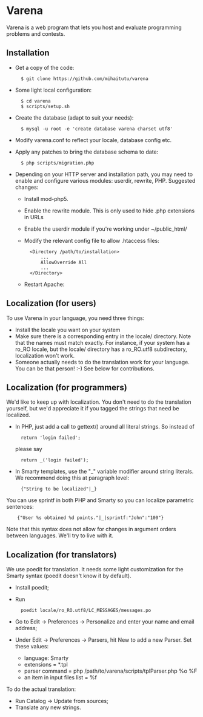 Varena
=======

Varena is a web program that lets you host and evaluate programming problems and contests.

Installation
------------

* Get a copy of the code:

        $ git clone https://github.com/mihaitutu/varena

* Some light local configuration:

        $ cd varena
        $ scripts/setup.sh

* Create the database (adapt to suit your needs):

        $ mysql -u root -e 'create database varena charset utf8'

* Modify varena.conf to reflect your locale, database config etc.
* Apply any patches to bring the database schema to date:

        $ php scripts/migration.php

* Depending on your HTTP server and installation path, you may need to enable and configure various modules: userdir, rewrite, PHP. Suggested changes:
  * Install mod-php5.
  * Enable the rewrite module. This is only used to hide .php extensions in URLs
  * Enable the userdir module if you're working under ~/public_html/
  * Modify the relevant config file to allow .htaccess files:

          <Directory /path/to/installation>
              ...
              AllowOverride All
              ...
          </Directory>
          
  * Restart Apache:

Localization (for users)
------------------------

To use Varena in your language, you need three things:

* Install the locale you want on your system
* Make sure there is a corresponding entry in the locale/ directory. Note that the names must match exactly. For instance, if your system has a ro_RO locale, but the locale/ directory has a ro_RO.utf8 subdirectory, localization won't work.
* Someone actually needs to do the translation work for your language. You can be that person! :-) See below for contributions.


Localization (for programmers)
-------------------------------


We'd like to keep up with localization. You don't need to do the translation yourself, but we'd appreciate it if you tagged the strings that need be localized.

* In PHP, just add a call to gettext() around all literal strings. So instead of 

        return 'login failed';

  please say

        return _('login failed');

* In Smarty templates, use the "_" variable modifier around string literals. We recommend doing this at paragraph level:

        {"String to be localized"|_}

You can use sprintf in both PHP and Smarty so you can localize parametric sentences:

        {"User %s obtained %d points."|_|sprintf:"John":"100"}

Note that this syntax does not allow for changes in argument orders between languages. We'll try to live with it.

Localization (for translators)
------------------------------

We use poedit for translation. It needs some light customization for the Smarty syntax (poedit doesn't know it by default).

* Install poedit;
* Run

        poedit locale/ro_RO.utf8/LC_MESSAGES/messages.po

* Go to Edit -> Preferences -> Personalize and enter your name and email address;
* Under Edit -> Preferences -> Parsers, hit New to add a new Parser. Set these values:
  * language: Smarty
  * extensions = *.tpl
  * parser command = php /path/to/varena/scripts/tplParser.php %o %F
  * an item in input files list = %f

To do the actual translation:

* Run Catalog -> Update from sources;
* Translate any new strings.

